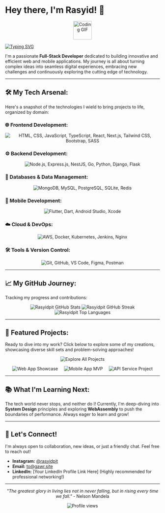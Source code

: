 <p align="center">
  <a href="https://github.com/Rasyidpit">
    </a>
</p>

# Hey there, I'm Rasyid! 👋

<p align="center">
  <img src="https://media.giphy.com/media/RbDKzvYryuKBq/giphy.gif" width="60" alt="Coding GIF" />
</p>

[![Typing SVG](https://readme-typing-svg.herokuapp.com/?lines=Full-Stack+Developer;Crafting+Web+%26+Mobile+Experiences;Always+Learning+New+Tech&font=Fira%20Code&fontSize=25&center=true&width=500&duration=2000&color=FF5733)](https://git.io/typing-svg)

I'm a passionate **Full-Stack Developer** dedicated to building innovative and efficient web and mobile applications. My journey is all about turning complex ideas into seamless digital experiences, embracing new challenges and continuously exploring the cutting edge of technology.

---

## 🛠️ My Tech Arsenal:

Here's a snapshot of the technologies I wield to bring projects to life, organized by domain:

### 🌐 Frontend Development:
<p align="center">
  <img src="https://skillicons.dev/icons?i=html,css,js,ts,react,nextjs,tailwind,bootstrap,sass&perline=6&theme=dark" alt="HTML, CSS, JavaScript, TypeScript, React, Next.js, Tailwind CSS, Bootstrap, SASS" />
</p>

### ⚙️ Backend Development:
<p align="center">
  <img src="https://skillicons.dev/icons?i=nodejs,express,nest,go,python,django,flask&perline=6&theme=dark" alt="Node.js, Express.js, NestJS, Go, Python, Django, Flask" />
</p>

### 💾 Databases & Data Management:
<p align="center">
  <img src="https://skillicons.dev/icons?i=mongodb,mysql,postgresql,sqlite,redis&perline=6&theme=dark" alt="MongoDB, MySQL, PostgreSQL, SQLite, Redis" />
</p>

### 📱 Mobile Development:
<p align="center">
  <img src="https://skillicons.dev/icons?i=flutter,dart,androidstudio,xcode&perline=6&theme=dark" alt="Flutter, Dart, Android Studio, Xcode" />
</p>

### ☁️ Cloud & DevOps:
<p align="center">
  <img src="https://skillicons.dev/icons?i=aws,docker,kubernetes,jenkins,nginx&perline=6&theme=dark" alt="AWS, Docker, Kubernetes, Jenkins, Nginx" />
</p>

### 🛠️ Tools & Version Control:
<p align="center">
  <img src="https://skillicons.dev/icons?i=git,github,vscode,figma,postman&perline=6&theme=dark" alt="Git, GitHub, VS Code, Figma, Postman" />
</p>

---

## 📈 My GitHub Journey:

Tracking my progress and contributions:

<p align="center">
  <img src="https://github-readme-stats.vercel.app/api?username=Rasyidpit&show_icons=true&theme=radical&hide_border=true&count_private=true&title_color=FF5733&icon_color=00BFFF&text_color=999999&line_height=25" alt="Rasyidpit GitHub Stats" />
  <img src="https://github-readme-streak-stats.herokuapp.com/?user=Rasyidpit&theme=radical&hide_border=true&date_format=M%20j%5B%2C%20Y%5D&currstreak_color=00BFFF&ring_color=FF5733" alt="Rasyidpit GitHub Streak" />
  <br/>
  <img src="https://github-readme-stats.vercel.app/api/top-langs/?username=Rasyidpit&layout=compact&theme=radical&hide_border=true&title_color=FF5733&text_color=999999" alt="Rasyidpit Top Languages" />
</p>

---

## 🌟 Featured Projects:

Ready to dive into my work? Click below to explore some of my creations, showcasing diverse skill sets and problem-solving approaches!

<p align="center">
  <a href="https://github.com/Rasyidpit?tab=repositories" target="_blank" style="text-decoration: none;">
    <img src="https://img.shields.io/badge/Explore%20All%20Projects-FF5733?style=for-the-badge&logo=github&logoColor=white" alt="Explore All Projects" />
  </a>
</p>

<p align="center">
  <a href="https://github.com/Rasyidpit/your-awesome-web-app-repo" target="_blank" style="text-decoration: none;">
    <img src="https://img.shields.io/badge/Web%20App%20Showcase-1E90FF?style=for-the-badge&logo=react&logoColor=white" alt="Web App Showcase" />
  </a>
  &nbsp; &nbsp;
  <a href="https://github.com/Rasyidpit/your-cool-mobile-app-repo" target="_blank" style="text-decoration: none;">
    <img src="https://img.shields.io/badge/Mobile%20App%20MVP-00BFFF?style=for-the-badge&logo=flutter&logoColor=white" alt="Mobile App MVP" />
  </a>
  &nbsp; &nbsp;
  <a href="https://github.com/Rasyidpit/your-backend-api-service-repo" target="_blank" style="text-decoration: none;">
    <img src="https://img.shields.io/badge/API%20Service%20Project-8A2BE2?style=for-the-badge&logo=nodejs&logoColor=white" alt="API Service Project" />
  </a>
</p>

---

## 📚 What I'm Learning Next:

The tech world never stops, and neither do I! Currently, I'm deep-diving into **System Design** principles and exploring **WebAssembly** to push the boundaries of performance. Always eager to learn and grow!

---

## 👋 Let's Connect!

I'm always open to collaboration, new ideas, or just a friendly chat. Feel free to reach out!

* **Instagram:** [@rasyidpit](https://www.instagram.com/rasyidpit/)
* **Email:** [to@gawr.site](mailto:to@gawr.site)
* **LinkedIn:** [Your LinkedIn Profile Link Here] (Highly recommended for professional networking!)

---

<p align="center">
  <i>"The greatest glory in living lies not in never falling, but in rising every time we fall."</i> - Nelson Mandela
</p>

<p align="center">
  <img src="https://komarev.com/ghpvc/?username=Rasyidpit&style=for-the-badge&color=green" alt="Profile views" />
</p>
